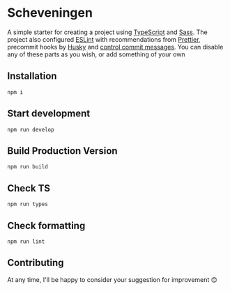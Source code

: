 # Scheveningen

A simple starter for creating a project using [TypeScript](https://www.typescriptlang.org/) and [Sass](https://sass-lang.com/). The project also configured [ESLint](eslint.org) with recommendations from [Prettier](https://prettier.io/), precommit hooks by [Husky](https://github.com/typicode/husky) and [control commit messages](https://github.com/conventional-changelog/commitlint). You can disable any of these parts as you wish, or add something of your own

## Installation

```
npm i
```

## Start development

```
npm run develop
```

## Build Production Version

```
npm run build
```

## Check TS

```
npm run types
```

## Check formatting

```
npm run lint
```

## Contributing

At any time, I'll be happy to consider your suggestion for improvement 😊
